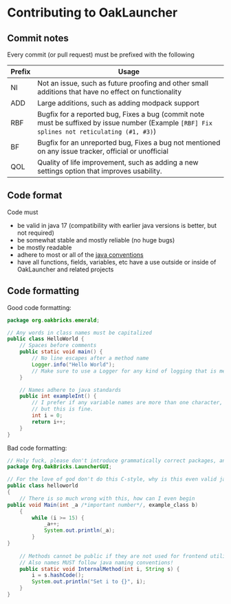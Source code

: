 # Contributing to OakLauncher

## Commit notes
Every commit (or pull request) must be prefixed with the following

| Prefix | Usage                                                                                                                                        |
|--------|----------------------------------------------------------------------------------------------------------------------------------------------|
| NI     | Not an issue, such as future proofing and other small additions that have no effect on functionality                                         |
| ADD    | Large additions, such as adding modpack support                                                                                              |
| RBF    | Bugfix for a reported bug, Fixes a bug (commit note must be suffixed by issue number (Example `[RBF] Fix splines not reticulating (#1, #3)`) |
| BF     | Bugfix for an unreported bug, Fixes a bug not mentioned on any issue tracker, official or unofficial                                         |
| QOL    | Quality of life improvement, such as adding a new settings option that improves usability.                                                   |


## Code format
Code must
- be valid in java 17 (compatibility with earlier java versions is better, but not required)
- be somewhat stable and mostly reliable (no huge bugs)
- be mostly readable
- adhere to most or all of the [java conventions](https://www.oracle.com/java/technologies/javase/codeconventions-namingconventions.html)
- have all functions, fields, variables, etc have a use outside or inside of OakLauncher and related projects

## Code formatting

Good code formatting:

```java
package org.oakbricks.emerald;

// Any words in class names must be capitalized
public class HelloWorld {
    // Spaces before comments
    public static void main() {
        // No line escapes after a method name
        Logger.info("Hello World");
        // Make sure to use a Logger for any kind of logging that is meant to be shown in a stable release, or even a snapshot (any build from CI), but System.out is allowed for temporary debugging
    }

    // Names adhere to java standards
    public int exampleInt() {
        // I prefer if any variable names are more than one character,
        // but this is fine.
        int i = 0;
        return i++;
    }
}
```

Bad code formatting:
```java
// Holy fuck, please don't introduce grammatically correct packages, and don't mention GUI in the package where the Main class is (org.oakbricks.emerald)
package Org.OakBricks.LauncherGUI;

// For the love of god don't do this C-style, why is this even valid java
public class helloworld
{
    // There is so much wrong with this, how can I even begin
public void Main(int _a /*important number*/, example_class b)
    {
        while (i >= 15) {
            _a++;
            System.out.println(_a);
        }
}
    
    // Methods cannot be public if they are not used for frontend utilities!
    // Also names MUST follow java naming conventions!
    public static void InternalMethod(int i, String s) {
        i = s.hashCode();
        System.out.println("Set i to {}", i);
    }
}
```